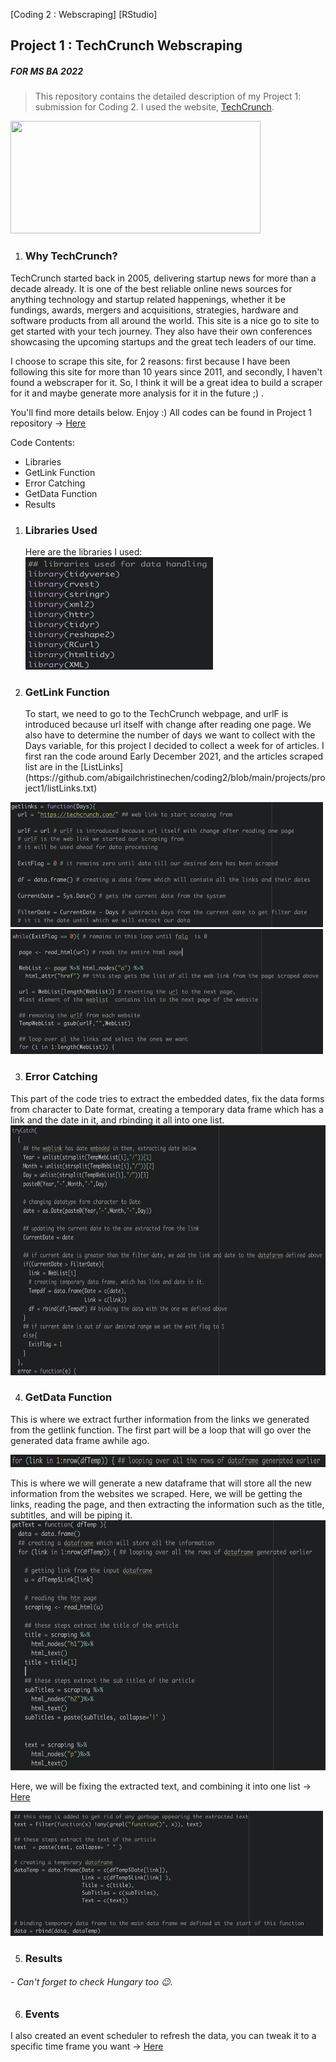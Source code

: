 [Coding 2 : Webscraping] [RStudio]
**<h2>Project 1 : TechCrunch Webscraping</h2>**
*<h5>FOR MS BA 2022</h5>*


>This repository contains the detailed description of my Project 1: submission for Coding 2. I used the website, [TechCrunch](https://www.techcrunch.com). 

<img src="https://startup.info/wp-content/uploads/2020/02/techcrunch-logo-1-1000x600.png" width="400" height="180"/>

1. <h3>Why TechCrunch?</h3>
TechCrunch started back in 2005, delivering startup news for more than a decade already. It is one of the best reliable online news sources for anything technology and startup related happenings, whether it be fundings, awards, mergers and acquisitions, strategies, hardware and software products from all around the world.  This site is a nice go to site to get started with your tech journey.  They also have their own conferences showcasing the upcoming startups and the great tech leaders of our time. 

I choose to scrape this site, for 2 reasons: first because I have been following this site for more than 10 years since 2011, and secondly, I haven't found a webscraper for it. So, I think it will be a great idea to build a scraper for it and maybe generate more analysis for it in the future ;) .

You'll find more details below. Enjoy :) All codes can be found in Project 1 repository -> [Here](https://github.com/abigailchristinechen/coding2/blob/main/projects/project1)

Code Contents:
- Libraries
- GetLink Function
- Error Catching 
- GetData Function
- Results

1. <h3>Libraries Used</h3>
    Here are the libraries I used:
    
   <img src= "https://github.com/abigailchristinechen/coding2/blob/main/projects/project1/Libraries%20Used.png" width="300" height="180"/>
             

2. <h3>GetLink Function </h3> 
   To start, we need to go to the TechCrunch webpage, and urlF is introduced because url itself with change after reading one page.  We also have to determine the number of days we want to collect with the Days variable, for this project I decided to collect a week for of articles.  I first ran the code around Early December 2021, and the articles scraped list are in the [ListLinks](https://github.com/abigailchristinechen/coding2/blob/main/projects/project1/listLinks.txt)

 <img src= "https://github.com/abigailchristinechen/coding2/blob/main/projects/project1/Getlink%20Code%201.png" width="500" height="200"/>
       
 <img src= "https://github.com/abigailchristinechen/coding2/blob/main/projects/project1/Getlink%20Code%202.png" width="500" height="200"/>
  
3. <h3>Error Catching</h3> 
This part of the code tries to extract the embedded dates, fix the data forms from character to Date format, creating a temporary data frame which has a link and the date in it, and rbinding it all into one list.  
 <img src= "https://github.com/abigailchristinechen/coding2/blob/main/projects/project1/Error%20Handling.png" width="600" height="400"/> 
   
4. <h3>GetData Function</h3> 
This is where we extract further information from the links we generated from the getlink function. The first part will be a loop that will go over the generated data frame awhile ago.  

 <img src= "https://github.com/abigailchristinechen/coding2/blob/main/projects/project1/Loop.png" width="1000" height="20"/> 

This is where we will generate a new dataframe that will store all the new information from the websites we scraped.  Here, we will be getting the links, reading the page, and then extracting the information such as the title, subtitles, and will be piping it.
 <img src= "https://github.com/abigailchristinechen/coding2/blob/main/projects/project1/GetData%201.png" width="600" height="400"/> 

Here, we will be fixing the extracted text, and combining it into one list -> [Here]()

 <img src= "https://github.com/abigailchristinechen/coding2/blob/main/projects/project1/GetData%202.png" width="500" height="200"/>

5. <h3>Results</h3> 
 
     
     

<h6> - Can't forget to check Hungary too 😉. </h6>

6. <h3>Events</h3> 
I also created an event scheduler to refresh the data, you can tweak it to a specific time frame you want  -> [Here](https://github.com/abigailchristinechen/de1/blob/main/Term1/codes/university_event_scheduler.sql)
